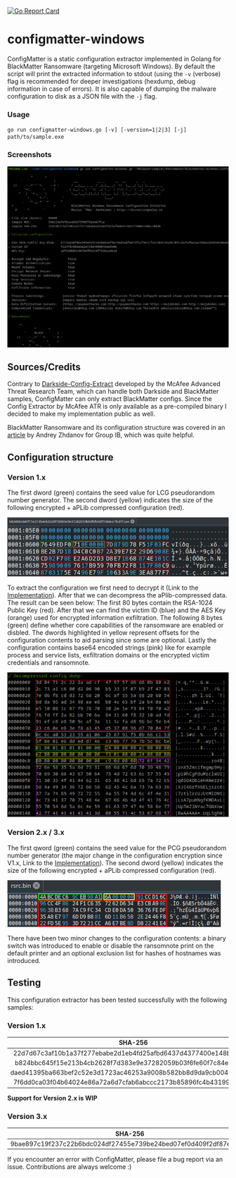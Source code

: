 [![Go Report Card](https://goreportcard.com/badge/github.com/f0wl/configmatter-windows)](https://goreportcard.com/report/github.com/f0wl/configmatter-windows)

# configmatter-windows

ConfigMatter is a static configuration extractor implemented in Golang for BlackMatter Ransomware (targeting Microsoft Windows). By default the script will print the extracted information to stdout (using the ```-v``` (verbose) flag is recommended for deeper investigations (hexdump, debug information in case of errors). It is also capable of dumping the malware configuration to disk as a JSON file with the ```-j``` flag.

### Usage 

```shell
go run configmatter-windows.go [-v] [-version=1|2|3] [-j] path/to/sample.exe
```
### Screenshots

![Running the script](img/tool.png)

## Sources/Credits

Contrary to [Darkside-Config-Extract](https://github.com/advanced-threat-research/DarkSide-Config-Extract) developed by the McAfee Advanced Threat Research Team, which can handle both Darkside and BlackMatter samples, ConfigMatter can only extract BlackMatter configs. Since the Config Extractor by McAfee ATR is only available as a pre-compiled binary I decided to make my implementation public as well.

BlackMatter Ransomware and its configuration structure was covered in an [article](https://blog.group-ib.com/blackmatter) by Andrey Zhdanov for Group IB, which was quite helpful.

## Configuration structure

### Version 1.x

The first dword (green) contains the seed value for LCG pseudorandom number generator. The second dword (yellow) indicates the size of the following encrypted + aPLib compressed configuration (red).

![Encrypted and compressed configuration](img/hex-enccomp.png)

To extract the configuration we first need to decrypt it (Link to the [Implementation](https://github.com/f0wl/configmatter-windows/blob/5f0922ee08a06937d43eb07d052c37ae298c2561/configmatter-windows.go#L118)). After that we can decompress the aPlib-compressed data. The result can be seen below: The first 80 bytes contain the RSA-1024 Public Key (red). After that we can find the victim ID (blue) and the AES Key (orange) used for encrypted information exfiltration. The following 8 bytes (green) define whether core capabilities of the ransomware are enabled or disbled. The dwords highlighted in yellow represent offsets for the configuration contents to aid parsing since some are optional. Lastly the configuration contains base64 encoded strings (pink) like for example process and service lists, exfiltration domains or the encrypted victim credentials and ransomnote.

![Encrypted and compressed configuration](img/hex-dec.png)

### Version 2.x / 3.x

The first qword (green) contains the seed value for the PCG pseudorandom number generator (the major change in the configuration encryption since V1.x, Link to the [Implementation](https://github.com/f0wl/configmatter-windows/blob/5f0922ee08a06937d43eb07d052c37ae298c2561/configmatter-windows.go#L136)). The second dword (yellow) indicates the size of the following encrypted + aPLib compressed configuration (red).

![Encrypted and compressed configuration](img/hex-v2-enccomp.png)

There have been two minor changes to the configuration contents: a binary switch was introduced to enable or disable the ransomnote print on the default printer and an optional exclusion list for hashes of hostnames was introduced.

## Testing

This configuration extractor has been tested successfully with the following samples:

### Version 1.x

|                             SHA-256                              |                     Sample                              |
| :--------------------------------------------------------------: | :-----------------------------------------------------: |
| 22d7d67c3af10b1a37f277ebabe2d1eb4fd25afbd6437d4377400e148bcc08d6 | [Malshare](https://malshare.com/sample.php?action=detail&hash=22d7d67c3af10b1a37f277ebabe2d1eb4fd25afbd6437d4377400e148bcc08d6) |
| b824bbc645f15e213b4cb2628f7d383e9e37282059b03f6fe60f7c84ea1fed1f | [Malshare](https://malshare.com/sample.php?action=detail&hash=b824bbc645f15e213b4cb2628f7d383e9e37282059b03f6fe60f7c84ea1fed1f) |
| daed41395ba663bef2c52e3d1723ac46253a9008b582bb8d9da9cb0044991720 | [Malshare](https://malshare.com/sample.php?action=detail&hash=daed41395ba663bef2c52e3d1723ac46253a9008b582bb8d9da9cb0044991720) |
| 7f6dd0ca03f04b64024e86a72a6d7cfab6abccc2173b85896fc4b431990a5984 | [MalwareBazaar](https://bazaar.abuse.ch/sample/7f6dd0ca03f04b64024e86a72a6d7cfab6abccc2173b85896fc4b431990a5984) |


**Support for Version 2.x is WIP**

### Version 3.x

|                             SHA-256                              |                     Sample                              |
| :--------------------------------------------------------------: | :-----------------------------------------------------: |
| 9bae897c19f237c22b6bdc024df27455e739be24bed07ef0d409f2df87eeda58 | [MalwareBazaar](https://bazaar.abuse.ch/sample/9bae897c19f237c22b6bdc024df27455e739be24bed07ef0d409f2df87eeda58) |

If you encounter an error with ConfigMatter, please file a bug report via an issue. Contributions are always welcome :)

